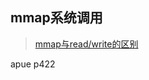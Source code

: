 ## mmap系统调用


> [mmap与read/write的区别](http://www.cnblogs.com/beifei/archive/2011/06/12/2078840.html)


apue p422